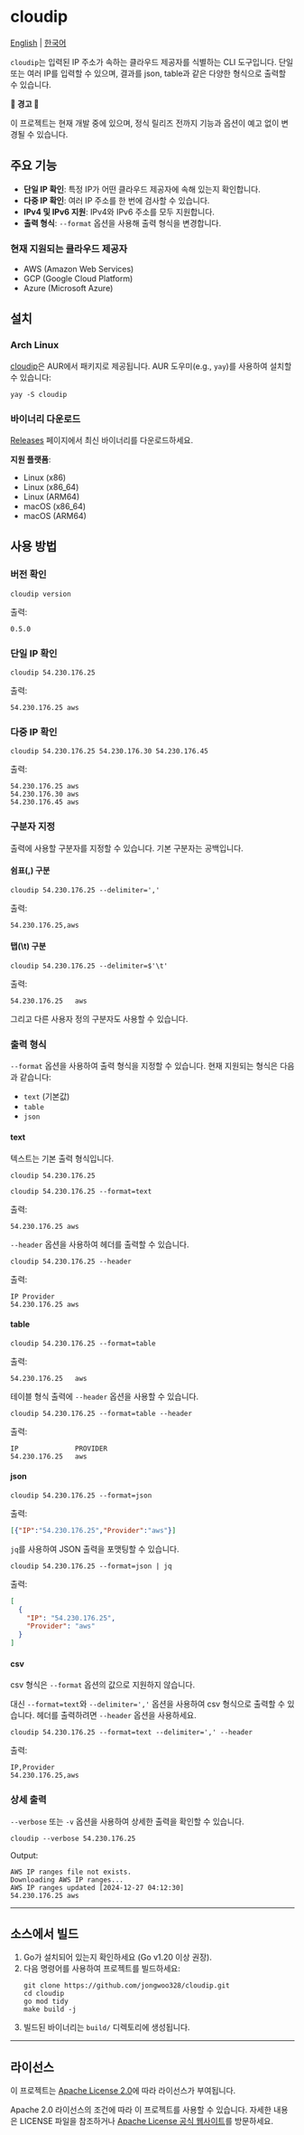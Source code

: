 # cloudip

[English](../README.md) | [한국어](./README_ko.md)

`cloudip`는 입력된 IP 주소가 속하는 클라우드 제공자를 식별하는 CLI 도구입니다. 단일 또는 여러 IP를 입력할 수 있으며, 결과를 json, table과 같은 다양한 형식으로 출력할 수 있습니다.

**🚨 경고 🚨**

이 프로젝트는 현재 개발 중에 있으며, 정식 릴리즈 전까지 기능과 옵션이 예고 없이 변경될 수 있습니다.


## 주요 기능
- **단일 IP 확인**: 특정 IP가 어떤 클라우드 제공자에 속해 있는지 확인합니다.
- **다중 IP 확인**: 여러 IP 주소를 한 번에 검사할 수 있습니다.
- **IPv4 및 IPv6 지원**: IPv4와 IPv6 주소를 모두 지원합니다.
- **출력 형식**: `--format` 옵션을 사용해 출력 형식을 변경합니다.

### 현재 지원되는 클라우드 제공자
- AWS (Amazon Web Services)
- GCP (Google Cloud Platform)
- Azure (Microsoft Azure)

## 설치
### Arch Linux
[cloudip](https://aur.archlinux.org/packages/cloudip)은 AUR에서 패키지로 제공됩니다.
AUR 도우미(e.g., `yay`)를 사용하여 설치할 수 있습니다:
```shell
yay -S cloudip
```

### 바이너리 다운로드
[Releases](https://github.com/jongwoo328/cloudip/releases) 페이지에서 최신 바이너리를 다운로드하세요.

**지원 플랫폼**:
- Linux (x86)
- Linux (x86_64)
- Linux (ARM64)
- macOS (x86_64)
- macOS (ARM64)


## 사용 방법
### 버전 확인
```shell
cloudip version
```
출력:
```
0.5.0
```

### 단일 IP 확인
```shell
cloudip 54.230.176.25
```
출력:
```
54.230.176.25 aws
```

### 다중 IP 확인
```shell
cloudip 54.230.176.25 54.230.176.30 54.230.176.45
```
출력:
```
54.230.176.25 aws
54.230.176.30 aws
54.230.176.45 aws
```

### 구분자 지정
출력에 사용할 구분자를 지정할 수 있습니다. 기본 구분자는 공백입니다.
#### 쉼표(,) 구분
```shell
cloudip 54.230.176.25 --delimiter=','
```
출력:
```
54.230.176.25,aws
```

#### 탭(\t) 구분
```shell
cloudip 54.230.176.25 --delimiter=$'\t'
```
출력:
```
54.230.176.25   aws
```
그리고 다른 사용자 정의 구분자도 사용할 수 있습니다.

### 출력 형식
`--format` 옵션을 사용하여 출력 형식을 지정할 수 있습니다. 현재 지원되는 형식은 다음과 같습니다:
- `text` (기본값)
- `table`
- `json`

#### text
텍스트는 기본 출력 형식입니다.
```shell
cloudip 54.230.176.25
```
```shell
cloudip 54.230.176.25 --format=text
```
출력:
```
54.230.176.25 aws
```
`--header` 옵션을 사용하여 헤더를 출력할 수 있습니다.
```shell
cloudip 54.230.176.25 --header
```
출력:
```
IP Provider
54.230.176.25 aws
```

#### table
```shell
cloudip 54.230.176.25 --format=table
```
출력:
```
54.230.176.25   aws
```
테이블 형식 출력에 `--header` 옵션을 사용할 수 있습니다.
```shell
cloudip 54.230.176.25 --format=table --header
```
출력:
```
IP              PROVIDER 
54.230.176.25   aws
```

#### json
```shell
cloudip 54.230.176.25 --format=json
```
출력:
```json
[{"IP":"54.230.176.25","Provider":"aws"}]
```
`jq`를 사용하여 JSON 출력을 포맷팅할 수 있습니다.
```shell
cloudip 54.230.176.25 --format=json | jq
```
출력:
```json
[
  {
    "IP": "54.230.176.25",
    "Provider": "aws"
  }
]
```

#### csv
csv 형식은 `--format` 옵션의 값으로 지원하지 않습니다.

대신 `--format=text`와 `--delimiter=','` 옵션을 사용하여 csv 형식으로 출력할 수 있습니다.
헤더를 출력하려면 `--header` 옵션을 사용하세요.
```shell
cloudip 54.230.176.25 --format=text --delimiter=',' --header
```
출력:
```
IP,Provider
54.230.176.25,aws
```

### 상세 출력
`--verbose` 또는 `-v` 옵션을 사용하여 상세한 출력을 확인할 수 있습니다.
```shell
cloudip --verbose 54.230.176.25
```
Output:
```
AWS IP ranges file not exists.
Downloading AWS IP ranges...
AWS IP ranges updated [2024-12-27 04:12:30]
54.230.176.25 aws
```

---

## 소스에서 빌드
1. Go가 설치되어 있는지 확인하세요 (Go v1.20 이상 권장).
2. 다음 명령어를 사용하여 프로젝트를 빌드하세요:
   ```shell
   git clone https://github.com/jongwoo328/cloudip.git
   cd cloudip
   go mod tidy
   make build -j
   ```
3. 빌드된 바이너리는 `build/` 디렉토리에 생성됩니다.

---

## 라이선스
이 프로젝트는 [Apache License 2.0](../LICENSE)에 따라 라이선스가 부여됩니다.

Apache 2.0 라이선스의 조건에 따라 이 프로젝트를 사용할 수 있습니다. 자세한 내용은 LICENSE 파일을 참조하거나 [Apache License 공식 웹사이트](http://www.apache.org/licenses/LICENSE-2.0)를 방문하세요.
